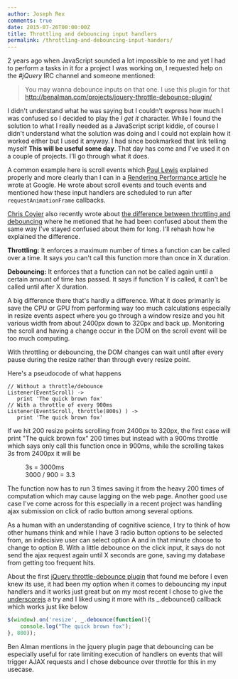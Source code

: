 ```yaml
---
author: Joseph Rex
comments: true
date: 2015-07-26T00:00:00Z
title: Throttling and debouncing input handlers
permalink: /throttling-and-debouncing-input-handers/
---
```


2 years ago when JavaScript sounded a lot impossible to me and yet I had to perform a tasks in it for a project I was working on, I requested help on the *#jQuery* IRC channel and someone mentioned:
<!--more-->

> You may wanna debounce inputs on that one. I use this plugin for that <http://benalman.com/projects/jquery-throttle-debounce-plugin/>


I didn't understand what he was saying but I couldn't express how much I was confused so I decided to play the *I get it* character. While I found the solution to what I really needed as a JavaScript script kiddie, of course I didn't understand what the solution was doing and I could not explain how it worked either but I used it anyway. I had since bookmarked that link telling myself **This will be useful some day**. That day has come and I've used it on a couple of projects. I'll go through what it does.

A common example here is scroll events which [Paul Lewis][1] explained properly and more clearly than I can in a [Rendering Performance article][2] he wrote at Google. He wrote about scroll events and touch events and mentioned how these input handlers are scheduled to run after `requestAnimationFrame` callbacks.

[Chris Coyier][3] also recently wrote about [the difference between throttling and debouncing][4] where he metioned that he had been confused about them the same way I've stayed confused about them for long. I'll rehash how he explained the difference.

**Throttling:** It enforces a maximum number of times a function can be called over a time. It says you can't call this function more than once in X duration.

**Debouncing:** It enforces that a function can not be called again until a certain amount of time has passed. It says if function Y is called, it can't be called until after X duration.

A big difference there that's hardly a difference. What it does primarily is save the CPU or GPU from performing way too much calculations especially in resize events aspect where you go through a window resize and you hit various width from about 2400px down to 320px and back up. Monitoring the scroll and having a change occur in the DOM on the scroll event will be too much computing.

With throttling or debouncing, the DOM changes can wait until after every pause during the resize rather than through every resize point.

Here's a pseudocode of what happens

```
// Without a throttle/debounce
Listener(EventScroll) ->
   print 'The quick brown fox'
// With a throttle of every 900ms
Listener(EventScroll, throttle(800s) ) ->
   print 'The quick brown fox'
```

If we hit 200 resize points scrolling from 2400px to 320px, the first case will print "The quick brown fox" 200 times but instead with a 900ms throttle which says only call this function once in 900ms, while the scrolling takes 3s from 2400px it will be
<figure>
3s = 3000ms
<br>
3000 / 900 = 3.3
</figure>
The function now has to run 3 times saving it from the heavy 200 times of computation which may cause lagging on the web page. Another good use case I've come across for this especially in a recent project was handling ajax submission on click of radio button among several options.

As a human with an understanding of cognitive science, I try to think of how other humans think and while I have 3 radio button options to be selected from, an indecisive user can select option A and in that minute choose to change to option B. With a little debounce on the click input, it says do not send the ajax request again until X seconds are gone, saving my database from getting too frequent hits.

About the first [jQuery throttle-debounce plugin][5] that found me before I even knew its use, it had been my option when it comes to debouncing my input handlers and it works just great but on my most recent I chose to give the [underscorejs][6] a try and I liked using it more with its _.debounce() callback which works just like below

```js
$(window).on('resize', _.debounce(function(){
	console.log("The quick brown fox");
}, 800));
```

Ben Alman mentions in the jquery plugin page that debouncing can be especially useful for rate limiting execution of handlers on events that will trigger AJAX requests and I chose debounce over throttle for this in my usecase.

[1]: http://aerotwist.com/
[2]: https://developers.google.com/web/fundamentals/performance/rendering/debounce-your-input-handlers?hl=en
[3]: https://twitter.com/chriscoyier
[4]: https://css-tricks.com/the-difference-between-throttling-and-debouncing/
[5]: http://benalman.com/projects/jquery-throttle-debounce-plugin/
[6]: http://underscorejs.org